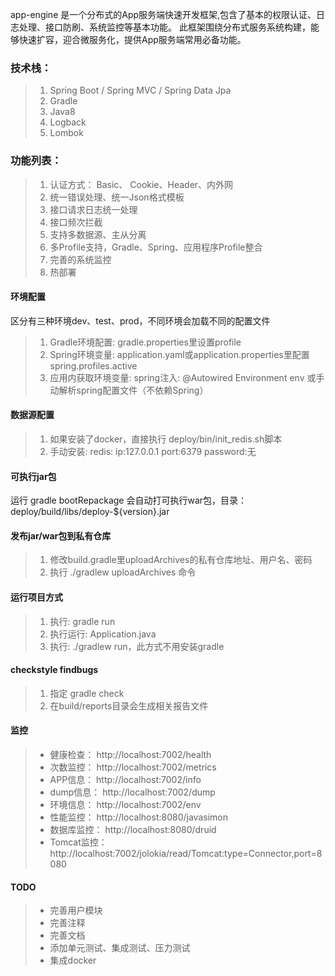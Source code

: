 app-engine 是一个分布式的App服务端快速开发框架,包含了基本的权限认证、日志处理、接口防刷、系统监控等基本功能。
此框架围绕分布式服务系统构建，能够快速扩容，迎合微服务化，提供App服务端常用必备功能。

### 技术栈：
> 1. Spring Boot / Spring MVC / Spring Data Jpa
> 2. Gradle
> 3. Java8
> 4. Logback
> 5. Lombok

### 功能列表：
> 1. 认证方式： Basic、 Cookie、Header、内外网
> 2. 统一错误处理、统一Json格式模板
> 3. 接口请求日志统一处理
> 4. 接口频次拦截
> 5. 支持多数据源、主从分离
> 6. 多Profile支持，Gradle、Spring、应用程序Profile整合
> 7. 完善的系统监控
> 8. 热部署

#### 环境配置
区分有三种环境dev、test、prod，不同环境会加载不同的配置文件
> 1. Gradle环境配置: gradle.properties里设置profile
> 2. Spring环境变量: application.yaml或application.properties里配置spring.profiles.active
> 3. 应用内获取环境变量: spring注入: @Autowired Environment env 或手动解析spring配置文件（不依赖Spring）

#### 数据源配置
> 1. 如果安装了docker，直接执行 deploy/bin/init_redis.sh脚本
> 2. 手动安装:
>     redis: ip:127.0.0.1 port:6379 password:无

#### 可执行jar包
运行 gradle bootRepackage 会自动打可执行war包，目录：deploy/build/libs/deploy-${version}.jar

#### 发布jar/war包到私有仓库
> 1. 修改build.gradle里uploadArchives的私有仓库地址、用户名、密码
> 2. 执行 ./gradlew uploadArchives 命令

#### 运行项目方式
> 1. 执行: gradle run
> 2. 执行运行: Application.java
> 3. 执行: ./gradlew run，此方式不用安装gradle

#### checkstyle findbugs
> 1. 指定 gradle check
> 2. 在build/reports目录会生成相关报告文件

#### 监控
> * 健康检查： http://localhost:7002/health
> * 次数监控： http://localhost:7002/metrics
> * APP信息： http://localhost:7002/info
> * dump信息： http://localhost:7002/dump
> * 环境信息： http://localhost:7002/env
> * 性能监控： http://localhost:8080/javasimon
> * 数据库监控： http://localhost:8080/druid
> * Tomcat监控： http://localhost:7002/jolokia/read/Tomcat:type=Connector,port=8080

#### TODO
> * 完善用户模块
> * 完善注释
> * 完善文档
> * 添加单元测试、集成测试、压力测试
> * 集成docker